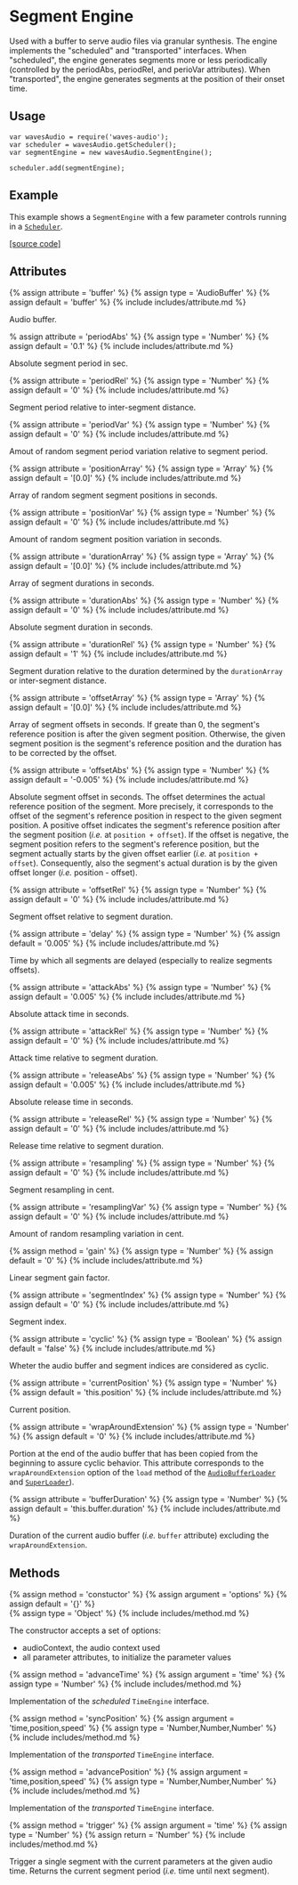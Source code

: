 ---
---

# Segment Engine

Used with a buffer to serve audio files via granular synthesis.
The engine implements the "scheduled" and "transported" interfaces.
When "scheduled", the engine generates segments more or less periodically
(controlled by the periodAbs, periodRel, and perioVar attributes).
When "transported", the engine generates segments at the position of their onset time.  

## Usage

~~~
var wavesAudio = require('waves-audio');
var scheduler = wavesAudio.getScheduler();
var segmentEngine = new wavesAudio.SegmentEngine();

scheduler.add(segmentEngine);
~~~

## Example

This example shows a `SegmentEngine` with a few parameter controls running in a [`Scheduler`](#audio-scheduler).

<div id='segment-engine-container'></div>
<script src="https://rawgit.com/wavesjs/audio/master/examples/segment-engine.js"></script>
<a href="https://rawgit.com/wavesjs/audio/master/examples/segment-engine.js" target="_blank">[source code]</a>

## Attributes

{% assign attribute = 'buffer' %}
{% assign type = 'AudioBuffer' %}
{% assign default = 'buffer' %}
{% include includes/attribute.md %}

Audio buffer.

% assign attribute = 'periodAbs' %}
{% assign type = 'Number' %}
{% assign default = '0.1' %}
{% include includes/attribute.md %}

Absolute segment period in sec.

{% assign attribute = 'periodRel' %}
{% assign type = 'Number' %}
{% assign default = '0' %}
{% include includes/attribute.md %}

Segment period relative to inter-segment distance.

{% assign attribute = 'periodVar' %}
{% assign type = 'Number' %}
{% assign default = '0' %}
{% include includes/attribute.md %}

Amout of random segment period variation relative to segment period.

{% assign attribute = 'positionArray' %}
{% assign type = 'Array' %}
{% assign default = '[0.0]' %}
{% include includes/attribute.md %}

Array of random segment segment positions in seconds.

{% assign attribute = 'positionVar' %}
{% assign type = 'Number' %}
{% assign default = '0' %}
{% include includes/attribute.md %}

Amount of random segment position variation in seconds.

{% assign attribute = 'durationArray' %}
{% assign type = 'Array' %}
{% assign default = '[0.0]' %}
{% include includes/attribute.md %}

Array of segment durations in seconds.

{% assign attribute = 'durationAbs' %}
{% assign type = 'Number' %}
{% assign default = '0' %}
{% include includes/attribute.md %}

Absolute segment duration in seconds.

{% assign attribute = 'durationRel' %}
{% assign type = 'Number' %}
{% assign default = '1' %}
{% include includes/attribute.md %}

Segment duration relative to the duration determined by the `durationArray` or inter-segment distance.

{% assign attribute = 'offsetArray' %}
{% assign type = 'Array' %}
{% assign default = '[0.0]' %}
{% include includes/attribute.md %}

Array of segment offsets in seconds. If greate than 0, the segment's reference position is after the given segment position. Otherwise, the given segment position is the segment's reference position and the duration has to be corrected by the offset.

{% assign attribute = 'offsetAbs' %}
{% assign type = 'Number' %}
{% assign default = '-0.005' %}
{% include includes/attribute.md %}

Absolute segment offset in seconds. 
The offset determines the actual reference position of the segment. 
More precisely, it corresponds to the offset of the segment's reference position in respect to the given segment position.
A positive offset indicates the segment's reference position after the segment position (*i.e.* at `position + offset`).
If the offset is negative, the segment position refers to the segment's reference position, but the segment actually starts by the given offset earlier (*i.e.* at `position + offset`). Consequently, also the segment's actual duration is by the given offset longer (*i.e.* position - offset).

{% assign attribute = 'offsetRel' %}
{% assign type = 'Number' %}
{% assign default = '0' %}
{% include includes/attribute.md %}

Segment offset relative to segment duration.

{% assign attribute = 'delay' %}
{% assign type = 'Number' %}
{% assign default = '0.005' %}
{% include includes/attribute.md %}

Time by which all segments are delayed (especially to realize segments offsets).

{% assign attribute = 'attackAbs' %}
{% assign type = 'Number' %}
{% assign default = '0.005' %}
{% include includes/attribute.md %}

Absolute attack time in seconds.

{% assign attribute = 'attackRel' %}
{% assign type = 'Number' %}
{% assign default = '0' %}
{% include includes/attribute.md %}

Attack time relative to segment duration.

{% assign attribute = 'releaseAbs' %}
{% assign type = 'Number' %}
{% assign default = '0.005' %}
{% include includes/attribute.md %}

Absolute release time in seconds.

{% assign attribute = 'releaseRel' %}
{% assign type = 'Number' %}
{% assign default = '0' %}
{% include includes/attribute.md %}

Release time relative to segment duration.

{% assign attribute = 'resampling' %}
{% assign type = 'Number' %}
{% assign default = '0' %}
{% include includes/attribute.md %}

Segment resampling in cent.

{% assign attribute = 'resamplingVar' %}
{% assign type = 'Number' %}
{% assign default = '0' %}
{% include includes/attribute.md %}

Amount of random resampling variation in cent.

{% assign method = 'gain' %}
{% assign type = 'Number' %}
{% assign default = '0' %}
{% include includes/attribute.md %}

Linear segment gain factor.

{% assign attribute = 'segmentIndex' %}
{% assign type = 'Number' %}
{% assign default = '0' %}
{% include includes/attribute.md %}

Segment index.

{% assign attribute = 'cyclic' %}
{% assign type = 'Boolean' %}
{% assign default = 'false' %}
{% include includes/attribute.md %}

Wheter the audio buffer and segment indices are considered as cyclic.

{% assign attribute = 'currentPosition' %}
{% assign type = 'Number' %}
{% assign default = 'this.position' %}
{% include includes/attribute.md %}

Current position.

{% assign attribute = 'wrapAroundExtension' %}
{% assign type = 'Number' %}
{% assign default = '0' %}
{% include includes/attribute.md %}

Portion at the end of the audio buffer that has been copied from the beginning to assure cyclic behavior.
This attribute corresponds to the `wrapAroundExtension` option of the `load` method of the [`AudioBufferLoader`](http://wavesjs.github.io/loaders/#loaders-loaders-audiobufferloader) and [`SuperLoader`](http://wavesjs.github.io/loaders/#loaders-loaders-superloader)).

{% assign attribute = 'bufferDuration' %}
{% assign type = 'Number' %}
{% assign default = 'this.buffer.duration' %}
{% include includes/attribute.md %}

Duration of the current audio buffer (*i.e.* `buffer` attribute) excluding the `wrapAroundExtension`.

## Methods

{% assign method = 'constuctor' %}
{% assign argument = 'options' %}
{% assign default = '{}' %}  
{% assign type = 'Object' %}
{% include includes/method.md %}

The constructor accepts a set of options:
<ul>
  <li>audioContext, the audio context used</li>
  <li>all parameter attributes, to initialize the parameter values</li>
</ul>

{% assign method = 'advanceTime' %}
{% assign argument = 'time' %}
{% assign type = 'Number' %}
{% include includes/method.md %}

Implementation of the *scheduled* `TimeEngine` interface.

{% assign method = 'syncPosition' %}
{% assign argument = 'time,position,speed' %}
{% assign type = 'Number,Number,Number' %}
{% include includes/method.md %}

Implementation of the *transported* `TimeEngine` interface.

{% assign method = 'advancePosition' %}
{% assign argument = 'time,position,speed' %}
{% assign type = 'Number,Number,Number' %}
{% include includes/method.md %}

Implementation of the *transported* `TimeEngine` interface.

{% assign method = 'trigger' %}
{% assign argument = 'time' %}
{% assign type = 'Number' %}
{% assign return = 'Number' %}
{% include includes/method.md %}

Trigger a single segment with the current parameters at the given audio time.
Returns the current segment period (*i.e.* time until next segment).
